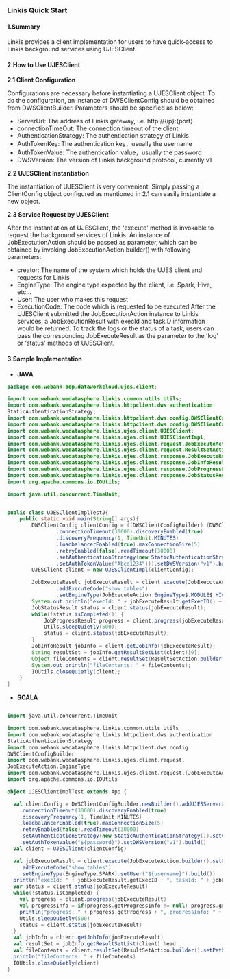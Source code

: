 ### Linkis Quick Start

#### 1.Summary
Linkis provides a client implementation for users to have quick-access to Linkis background services using UJESClient.
#### 2.How to Use UJESClient
**2.1 Client Configuration**

Configurations are necessary before instantiating a UJESClient object. To do the configuration, an instance of DWSClientConfig should be obtained from DWSClientBuilder. Parameters should be specified as below:
- ServerUrl: The address of Linkis gateway, i.e. http://{ip}:{port}
- connectionTimeOut: The connection timeout of the client
- AuthenticationStrategy: The authentication strategy of Linkis
- AuthTokenKey: The authentication key，usually the username
- AuthTokenValue: The authentication value，usually the password
- DWSVersion: The version of Linkis background protocol, currently v1

**2.2 UJESClient Instantiation**

The instantiation of UJESClient is very convenient. Simply passing a ClientConfig object configured as mentioned in 2.1 can easily instantiate a new object.

**2.3 Service Request by UJESClient**

After the instantiation of UJESClient, the 'execute' method is invokable to request the background services of Linkis. An instance of JobExectutionAction should be passed as parameter, which can be obtained by invoking JobExecutionAction.builder() with following parameters:
- creator: The name of the system which holds the UJES client and requests for Linkis
- EngineType: The engine type expected by the client, i.e. Spark, Hive, etc...
- User: The user who makes this request
- ExecutionCode: The code which is requested to be executed
After the UJESClient submitted the JobExecutionAction instance to Linkis services, a JobExecutionResult with execId and taskID information would be returned. To track the logs or the status of a task, users can pass the corresponding JobExecuteResult as the parameter to the 'log' or 'status' methods of UJESClient.

#### 3.Sample Implementation

- **JAVA**
```java
package com.webank.bdp.dataworkcloud.ujes.client;

import com.webank.wedatasphere.linkis.common.utils.Utils;
import com.webank.wedatasphere.linkis.httpclient.dws.authentication.
StaticAuthenticationStrategy;
import com.webank.wedatasphere.linkis.httpclient.dws.config.DWSClientConfig;
import com.webank.wedatasphere.linkis.httpclient.dws.config.DWSClientConfigBuilder;
import com.webank.wedatasphere.linkis.ujes.client.UJESClient;
import com.webank.wedatasphere.linkis.ujes.client.UJESClientImpl;
import com.webank.wedatasphere.linkis.ujes.client.request.JobExecuteAction;
import com.webank.wedatasphere.linkis.ujes.client.request.ResultSetAction;
import com.webank.wedatasphere.linkis.ujes.client.response.JobExecuteResult;
import com.webank.wedatasphere.linkis.ujes.client.response.JobInfoResult;
import com.webank.wedatasphere.linkis.ujes.client.response.JobProgressResult;
import com.webank.wedatasphere.linkis.ujes.client.response.JobStatusResult;
import org.apache.commons.io.IOUtils;

import java.util.concurrent.TimeUnit;


public class UJESClientImplTestJ{
    public static void main(String[] args){
        DWSClientConfig clientConfig = ((DWSClientConfigBuilder) (DWSClientConfigBuilder.newBuilder().addUJESServerUrl("http://10.255.0.70:20817")
                .connectionTimeout(30000).discoveryEnabled(true)
                .discoveryFrequency(1, TimeUnit.MINUTES)
                .loadbalancerEnabled(true).maxConnectionSize(5)
                .retryEnabled(false).readTimeout(30000)
                .setAuthenticationStrategy(new StaticAuthenticationStrategy()).setAuthTokenKey("johnnwang")
                .setAuthTokenValue("Abcd1234"))).setDWSVersion("v1").build();
        UJESClient client = new UJESClientImpl(clientConfig);

        JobExecuteResult jobExecuteResult = client.execute(JobExecuteAction.builder().setCreator("UJESClient-Test")
                .addExecuteCode("show tables")
                .setEngineType(JobExecuteAction.EngineType$.MODULE$.HIVE()).setUser("johnnwang").build());
        System.out.println("execId: " + jobExecuteResult.getExecID() + ", taskId: " + jobExecuteResult.taskID());
        JobStatusResult status = client.status(jobExecuteResult);
        while(!status.isCompleted()) {
            JobProgressResult progress = client.progress(jobExecuteResult);
            Utils.sleepQuietly(500);
            status = client.status(jobExecuteResult);
        }
        JobInfoResult jobInfo = client.getJobInfo(jobExecuteResult);
        String resultSet = jobInfo.getResultSetList(client)[0];
        Object fileContents = client.resultSet(ResultSetAction.builder().setPath(resultSet).setUser(jobExecuteResult.getUser()).build()).getFileContent();
        System.out.println("fileContents: " + fileContents);
        IOUtils.closeQuietly(client);
    }
}
```

- **SCALA**
```scala

import java.util.concurrent.TimeUnit

import com.webank.wedatasphere.linkis.common.utils.Utils
import com.webank.wedatasphere.linkis.httpclient.dws.authentication.
StaticAuthenticationStrategy
import com.webank.wedatasphere.linkis.httpclient.dws.config.
DWSClientConfigBuilder
import com.webank.wedatasphere.linkis.ujes.client.request.
JobExecuteAction.EngineType
import com.webank.wedatasphere.linkis.ujes.client.request.{JobExecuteAction, ResultSetAction}
import org.apache.commons.io.IOUtils

object UJESClientImplTest extends App {

  val clientConfig = DWSClientConfigBuilder.newBuilder().addUJESServerUrl("http://${ip}:${port}")
    .connectionTimeout(30000).discoveryEnabled(true)
    .discoveryFrequency(1, TimeUnit.MINUTES)
    .loadbalancerEnabled(true).maxConnectionSize(5)
    .retryEnabled(false).readTimeout(30000)
    .setAuthenticationStrategy(new StaticAuthenticationStrategy()).setAuthTokenKey("${username}")
    .setAuthTokenValue("${password}").setDWSVersion("v1").build()
  val client = UJESClient(clientConfig)

  val jobExecuteResult = client.execute(JobExecuteAction.builder().setCreator("UJESClient-Test")
    .addExecuteCode("show tables")
    .setEngineType(EngineType.SPARK).setUser("${username}").build())
  println("execId: " + jobExecuteResult.getExecID + ", taskId: " + jobExecuteResult.taskID)
  var status = client.status(jobExecuteResult)
  while(!status.isCompleted) {
    val progress = client.progress(jobExecuteResult)
    val progressInfo = if(progress.getProgressInfo != null) progress.getProgressInfo.toList else List.empty
    println("progress: " + progress.getProgress + ", progressInfo: " + progressInfo)
    Utils.sleepQuietly(500)
    status = client.status(jobExecuteResult)
  }
  val jobInfo = client.getJobInfo(jobExecuteResult)
  val resultSet = jobInfo.getResultSetList(client).head
  val fileContents = client.resultSet(ResultSetAction.builder().setPath(resultSet).setUser(jobExecuteResult.getUser).build()).getFileContent
  println("fileContents: " + fileContents)
  IOUtils.closeQuietly(client)
}
```
